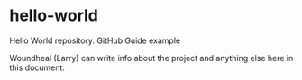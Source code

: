 # hello-world
Hello World repository. GitHub Guide example

Woundheal (Larry) can write info about the project and anything else here in this document.
